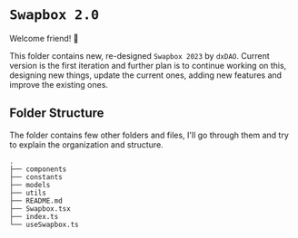 # `Swapbox 2.0`

Welcome friend! 👋

This folder contains new, re-designed `Swapbox 2023` by `dxDAO`. Current version is the first iteration and further plan is to continue working on this, designing new things, update the current ones, adding new features and improve the existing ones.

## Folder Structure

The folder contains few other folders and files, I'll go through them and try to explain the organization and structure.

```
.
├── components
├── constants
├── models
├── utils
├── README.md
├── Swapbox.tsx
├── index.ts
└── useSwapbox.ts
```
